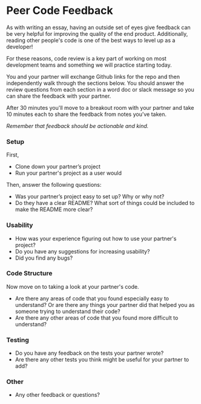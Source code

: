 # Peer Code Feedback

<!-- Instructor note, try to pair up students of roughly similar skill level for giving feedback. -->

<!-- I like the idea of writing the code in a google doc or slack message, so that the reviewer can share the text of their feedback with their partner and the partner doesn't have to take notes. I'm thinking of maybe having a google doc template they can use.

But written actionable and kind feedback can be difficult, so I could also see an argument for only verbal feedback at first. What do you think? -->

<!-- I'm unsure about timing for this, because I think sometimes getting a new github repo up and running and also looking at totally new code can be quite difficult. Maybe each student can be in a breakout room while working on this and they can call the instructor over if they are having set-up difficulties? Another Idea I have is for students to exchange repos the day before so students have the option to spend more time on this if they want?-->

<!-- Sort of out there idea, I wonder if maybe we can have pods of four where students are working in pairs to give two sets of feedback this first time? Then they can break into pairs to share the feedback? Maybe 1 hour for giving feedback, 30 minutes per project. Then 15 minutes to share feedback. Then 5 minutes to reflect on the experience in a whole group discussion. -->
As with writing an essay, having an outside set of eyes give feedback can be very helpful for improving the quality of the end product. 
Additionally, reading other people's code is one of the best ways to level up as a developer!

For these reasons, code review is a key part of working on most development teams and something we will practice starting today.

You and your partner will exchange Github links for the repo and then independently walk through the sections below. You should answer the review questions from each section in a word doc or slack message so you can share the feedback with your partner.

After 30 minutes you'll move to a breakout room with your partner and take 10 minutes each to share the feedback from notes you’ve taken. 

*Remember that feedback should be actionable and kind.*

### Setup
First,
* Clone down your partner’s project
* Run your partner's project as a user would

Then, answer the following questions:

* Was your partner’s project easy to set up? Why or why not?
* Do they have a clear README? What sort of things could be included to make the README more clear?

### Usability

* How was your experience figuring out how to use your partner's project? 
* Do you have any suggestions for increasing usability?
* Did you find any bugs?

### Code Structure
Now move on to taking a look at your partner's code.

* Are there any areas of code that you found especially easy to understand? Or are there any things your partner did that helped you as someone trying to understand their code?
* Are there any other areas of code that you found more difficult to understand?

### Testing

* Do you have any feedback on the tests your partner wrote?
* Are there any other tests you think might be useful for your partner to add?

### Other

* Any other feedback or questions?